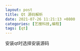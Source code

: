 ```yaml
---
layout: post
title: Qt 源码解析
date: 2021-07-26 11:21:13 +0800
categories: [艺搜科技,编程]
tags: [qt]
---
```

安装qt时选择安装源码
